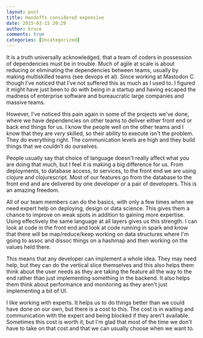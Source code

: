 ```yaml
---
layout: post
title: Handoffs considered expensive
date: 2015-03-15 20:29
author: bruce
comments: true
categories: [Uncategorized]
---
```

It is a truth universally acknowledged, that a team of coders in possession of dependencies must be in trouble. Much of agile at scale is about reducing or eliminating the dependencies between teams, usually by making multiskilled teams (see devops et al). Since working at Mastodon C though I’ve noticed that I’ve not suffered this as much as I used to. I figured it might have just been to do with being in a startup and having escaped the madness of enterprise software and bureaucratic large companies and massive teams.
<!--more-->

However, I've noticed this pain again in some of the projects we've done, where we have dependencies on other teams to deliver either front end or back end things for us. I know the people well on the other teams and I know that they are *very* skilled, so their ability to execute isn't the problem. They do everything right. The communication levels are high and they build things that we couldn’t do ourselves.

People usually say that choice of language doesn't really affect what you are doing that much, but I feel it is making a big difference for us. From deployments, to database access, to services, to the front end we are using clojure and clojurescript. Most of our features go from the database to the front end and are delivered by one developer or a pair of developers. This is an amazing freedom.

All of our team members can do the basics, with only a few times when we need expert help on deploying, design or data science. This gives them a chance to improve on weak spots in addition to gaining more expertise. Using effectively the same language at all layers gives us this strength. I can look at code in the front end and look at code running in spark and know that there will be map/reduce/keep working on data structures where I'm going to assoc and dissoc things on a hashmap and then working on the values held there.

This means that any developer can implement a whole idea. They may need help, but they can do the vertical slice themselves and this also helps them think about the user needs as they are taking the feature all the way to the end rather than just implementing something in the backend. It also helps them think about performance and monitoring as they aren't just implementing a bit of UI.

I like working with experts. It helps us to do things better than we could have done on our own, but there is a cost to this. The cost is in waiting and communication with the expert and being blocked if they aren't available. Sometimes this cost is worth it, but I'm glad that most of the time we don't have to take on that cost and that we can usually choose when we want to.
